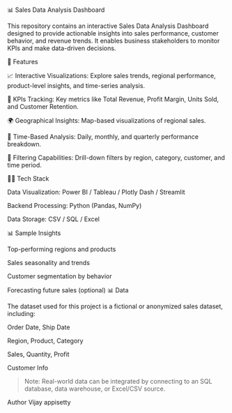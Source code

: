 
📊 Sales Data Analysis Dashboard

This repository contains an interactive Sales Data Analysis Dashboard designed to provide actionable insights into sales performance, customer behavior, and revenue trends. It enables business stakeholders to monitor KPIs and make data-driven decisions.

🚀 Features

📈 Interactive Visualizations: Explore sales trends, regional performance, product-level insights, and time-series analysis.

🧮 KPIs Tracking: Key metrics like Total Revenue, Profit Margin, Units Sold, and Customer Retention.

🌍 Geographical Insights: Map-based visualizations of regional sales.

📆 Time-Based Analysis: Daily, monthly, and quarterly performance breakdown.

🔎 Filtering Capabilities: Drill-down filters by region, category, customer, and time period.

🧑‍💻 Tech Stack

Data Visualization: Power BI / Tableau / Plotly Dash / Streamlit

Backend Processing: Python (Pandas, NumPy)

Data Storage: CSV / SQL / Excel


📊 Sample Insights

Top-performing regions and products

Sales seasonality and trends

Customer segmentation by behavior

Forecasting future sales (optional)
📊 Data

The dataset used for this project is a fictional or anonymized sales dataset, including:

Order Date, Ship Date

Region, Product, Category

Sales, Quantity, Profit

Customer Info

> Note: Real-world data can be integrated by connecting to an SQL database, data warehouse, or Excel/CSV source.

Author
Vijay appisetty 



